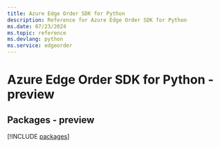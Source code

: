 ```yaml
---
title: Azure Edge Order SDK for Python
description: Reference for Azure Edge Order SDK for Python
ms.date: 07/23/2024
ms.topic: reference
ms.devlang: python
ms.service: edgeorder
---
```

# Azure Edge Order SDK for Python - preview
## Packages - preview
[!INCLUDE [packages](edge-order-index.md)]